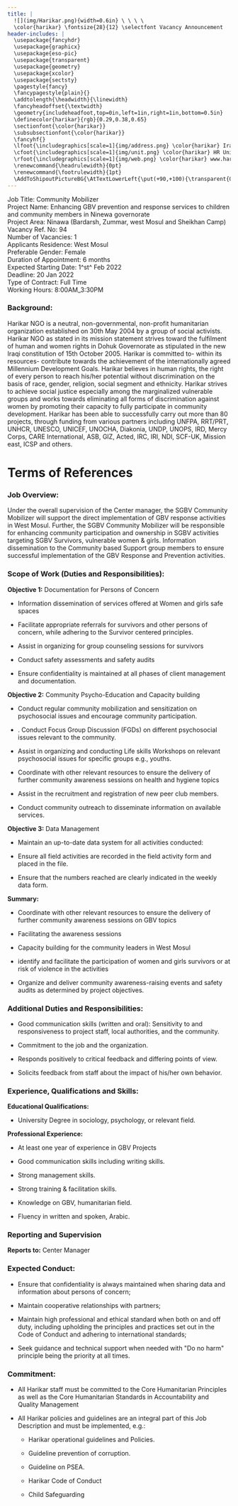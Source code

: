 ```yaml
---
title: |
  ![](img/Harikar.png){width=0.6in} \ \ \ \ 
  \color{harikar} \fontsize{28}{12} \selectfont Vacancy Announcement
header-includes: |
  \usepackage{fancyhdr}
  \usepackage{graphicx}
  \usepackage{eso-pic}
  \usepackage{transparent}
  \usepackage{geometry}
  \usepackage{xcolor}
  \usepackage{sectsty}
  \pagestyle{fancy}
  \fancypagestyle{plain}{}
  \addtolength{\headwidth}{\linewidth}
  \fancyheadoffset{\textwidth}
  \geometry{includeheadfoot,top=0in,left=1in,right=1in,bottom=0.5in}
  \definecolor{harikar}{rgb}{0.29,0.38,0.65}
  \sectionfont{\color{harikar}}
  \subsubsectionfont{\color{harikar}}
  \fancyhf{}
  \lfoot{\includegraphics[scale=1]{img/address.png} \color{harikar} Iraq-Kurdistan – Duhok \\ \ \ \ \ Medya – Str. / Australia   }
  \cfoot{\includegraphics[scale=1]{img/unit.png} \color{harikar} HR Unit \ \ \ \ \ \ \ \ \ \ \ \ \ \includegraphics[scale=1]{img/phone.png} 0751 414 8317}
  \rfoot{\includegraphics[scale=1]{img/web.png} \color{harikar} www.harikar.org}
  \renewcommand{\headrulewidth}{0pt}
  \renewcommand{\footrulewidth}{1pt}
  \AddToShipoutPictureBG{\AtTextLowerLeft{\put(+90,+100){\transparent{0.1}\includegraphics[width=4in]{img/Harikar.png}}}}
---
```


Job Title: Community Mobilizer  
Project Name: Enhancing GBV prevention and response services to children and community members in Ninewa governorate  
Project Area: Ninawa (Bardarsh, Zummar, west Mosul and Sheikhan Camp)  
Vacancy Ref. No: 94  
Number of Vacancies: 1  
Applicants Residence: West Mosul  
Preferable Gender: Female  
Duration of Appointment: 6 months  
Expected Starting Date: 1^st^ Feb 2022  
Deadline: 20 Jan 2022  
Type of Contract: Full Time  
Working Hours: 8:00AM_3:30PM  

### Background:

Harikar NGO is a neutral, non-governmental, non-profit humanitarian
organization established on 30th May 2004 by a group of social
activists. Harikar NGO as stated in its mission statement strives toward
the fulfilment of human and women rights in Dohuk Governorate as
stipulated in the new Iraqi constitution of 15th October 2005. Harikar
is committed to- within its resources- contribute towards the
achievement of the internationally agreed Millennium Development Goals.
Harikar believes in human rights, the right of every person to reach
his/her potential without discrimination on the basis of race, gender,
religion, social segment and ethnicity. Harikar strives to achieve
social justice especially among the marginalized vulnerable groups and
works towards eliminating all forms of discrimination against women by
promoting their capacity to fully participate in community development.
Harikar has been able to successfully carry out more than 80 projects,
through funding from various partners including UNFPA, RRT/PRT, UNHCR,
UNESCO, UNICEF, UNOCHA, Diakonia, UNDP, UNOPS, IRD, Mercy Corps, CARE
International, ASB, GIZ, Acted, IRC, IRI, NDI, SCF-UK, Mission east,
ICSP and others.

# Terms of References

### Job Overview:

Under the overall supervision of the Center manager, the SGBV Community
Mobilizer will support the direct implementation of GBV response
activities in West Mosul. Further, the SGBV Community Mobilizer will be
responsible for enhancing community participation and ownership in SGBV
activities targeting SGBV Survivors, vulnerable women & girls.
Information dissemination to the Community based Support group members
to ensure successful implementation of the GBV Response and Prevention
activities.

### Scope of Work (Duties and Responsibilities):

**Objective 1:** Documentation for Persons of Concern

-   Information dissemination of services offered at Women and girls
    safe spaces

-   Facilitate appropriate referrals for survivors and other persons of
    concern, while adhering to the Survivor centered principles.

-   Assist in organizing for group counseling sessions for survivors

-   Conduct safety assessments and safety audits

-   Ensure confidentiality is maintained at all phases of client
    management and documentation.

**Objective 2:** Community Psycho-Education and Capacity building

-   Conduct regular community mobilization and sensitization on
    psychosocial issues and encourage community participation.

-   . Conduct Focus Group Discussion (FGDs) on different psychosocial
    issues relevant to the community.

-   Assist in organizing and conducting Life skills Workshops on
    relevant psychosocial issues for specific groups e.g., youths.

-   Coordinate with other relevant resources to ensure the delivery of
    further community awareness sessions on health and hygiene topics

-   Assist in the recruitment and registration of new peer club members.

-   Conduct community outreach to disseminate information on available
    services.


**Objective 3:** Data Management

-   Maintain an up-to-date data system for all activities conducted:

-   Ensure all field activities are recorded in the field activity form
    and placed in the file.

-   Ensure that the numbers reached are clearly indicated in the weekly
    data form.

**Summary:**

-   Coordinate with other relevant resources to ensure the delivery of
    further community awareness sessions on GBV topics

-   Facilitating the awareness sessions

-   Capacity building for the community leaders in West Mosul

-   identify and facilitate the participation of women and girls
    survivors or at risk of violence in the activities

-   Organize and deliver community awareness-raising events and safety
    audits as determined by project objectives.


### Additional Duties and Responsibilities:


-   Good communication skills (written and oral): Sensitivity to and
    responsiveness to project staff, local authorities, and the
    community.

-   Commitment to the job and the organization.

-   Responds positively to critical feedback and differing points of
    view.

-   Solicits feedback from staff about the impact of his/her own
    behavior.

### Experience, Qualifications and Skills:


**Educational Qualifications:**

- University Degree in sociology, psychology, or relevant field.

**Professional Experience:**

-   At least one year of experience in GBV Projects

-   Good communication skills including writing skills.

-   Strong management skills.

-   Strong training & facilitation skills.

-   Knowledge on GBV, humanitarian field.

-   Fluency in written and spoken, Arabic.


### Reporting and Supervision 

**Reports to:** Center Manager


### Expected Conduct:


-   Ensure that confidentiality is always maintained when sharing data
    and information about persons of concern;

-   Maintain cooperative relationships with partners;

-   Maintain high professional and ethical standard when both on and off
    duty, including upholding the principles and practices set out in
    the Code of Conduct and adhering to international standards;

-   Seek guidance and technical support when needed with "Do no harm"
    principle being the priority at all times.

### Commitment: 


-   All Harikar staff must be committed to the Core Humanitarian
    Principles as well as the Core Humanitarian Standards in
    Accountability and Quality Management

-   All Harikar policies and guidelines are an integral part of this Job
    Description and must be implemented, e.g.:

    -  Harikar operational guidelines and Policies.

    - Guideline prevention of corruption.

    - Guideline on PSEA.

    - Harikar Code of Conduct

    -  Child Safeguarding
